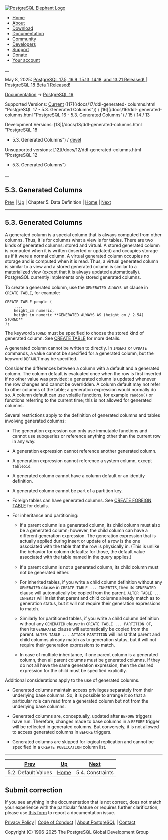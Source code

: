 [ ![PostgreSQL Elephant Logo](/media/img/about/press/elephant.png) ](/)

  * [Home](/ "Home")
  * [About](/about/ "About")
  * [Download](/download/ "Download")
  * [Documentation](/docs/ "Documentation")
  * [Community](/community/ "Community")
  * [Developers](/developer/ "Developers")
  * [Support](/support/ "Support")
  * [Donate](/about/donate/ "Donate")
  * [Your account](/account/ "Your account")

__

May 8, 2025: [ PostgreSQL 17.5, 16.9, 15.13, 14.18, and 13.21 Released! ](/about/news/postgresql-175-169-1513-1418-and-1321-released-3072/) | [ PostgreSQL 18 Beta 1 Released! ](/about/news/postgresql-18-beta-1-released-3070/)

[Documentation](/docs/ "Documentation") -> [PostgreSQL
16](/docs/16/index.html)

Supported Versions: [Current](/docs/current/ddl-generated-columns.html
"PostgreSQL 17 - 5.3. Generated Columns") ([17](/docs/17/ddl-generated-
columns.html "PostgreSQL 17 - 5.3. Generated Columns")) / [16](/docs/16/ddl-
generated-columns.html "PostgreSQL 16 - 5.3. Generated Columns") /
[15](/docs/15/ddl-generated-columns.html "PostgreSQL 15 - 5.3. Generated
Columns") / [14](/docs/14/ddl-generated-columns.html "PostgreSQL 14 -
5.3. Generated Columns") / [13](/docs/13/ddl-generated-columns.html
"PostgreSQL 13 - 5.3. Generated Columns")

Development Versions: [18](/docs/18/ddl-generated-columns.html "PostgreSQL 18
- 5.3. Generated Columns") / [devel](/docs/devel/ddl-generated-columns.html
"PostgreSQL devel - 5.3. Generated Columns")

Unsupported versions: [12](/docs/12/ddl-generated-columns.html "PostgreSQL 12
- 5.3. Generated Columns")

__

5.3. Generated Columns  
---  
[Prev](ddl-default.html "5.2. Default Values")  | [Up](ddl.html "Chapter 5. Data Definition") | Chapter 5. Data Definition | [Home](index.html "PostgreSQL 16.9 Documentation") |  [Next](ddl-constraints.html "5.4. Constraints")  
  
* * *

## 5.3. Generated Columns #

A generated column is a special column that is always computed from other
columns. Thus, it is for columns what a view is for tables. There are two
kinds of generated columns: stored and virtual. A stored generated column is
computed when it is written (inserted or updated) and occupies storage as if
it were a normal column. A virtual generated column occupies no storage and is
computed when it is read. Thus, a virtual generated column is similar to a
view and a stored generated column is similar to a materialized view (except
that it is always updated automatically). PostgreSQL currently implements only
stored generated columns.

To create a generated column, use the `GENERATED ALWAYS AS` clause in `CREATE
TABLE`, for example:

    
    
    CREATE TABLE people (
        ...,
        height_cm numeric,
        height_in numeric **GENERATED ALWAYS AS (height_cm / 2.54) STORED**
    );
    

The keyword `STORED` must be specified to choose the stored kind of generated
column. See [CREATE TABLE](sql-createtable.html "CREATE TABLE") for more
details.

A generated column cannot be written to directly. In `INSERT` or `UPDATE`
commands, a value cannot be specified for a generated column, but the keyword
`DEFAULT` may be specified.

Consider the differences between a column with a default and a generated
column. The column default is evaluated once when the row is first inserted if
no other value was provided; a generated column is updated whenever the row
changes and cannot be overridden. A column default may not refer to other
columns of the table; a generation expression would normally do so. A column
default can use volatile functions, for example `random()` or functions
referring to the current time; this is not allowed for generated columns.

Several restrictions apply to the definition of generated columns and tables
involving generated columns:

  * The generation expression can only use immutable functions and cannot use subqueries or reference anything other than the current row in any way.

  * A generation expression cannot reference another generated column.

  * A generation expression cannot reference a system column, except `tableoid`.

  * A generated column cannot have a column default or an identity definition.

  * A generated column cannot be part of a partition key.

  * Foreign tables can have generated columns. See [CREATE FOREIGN TABLE](sql-createforeigntable.html "CREATE FOREIGN TABLE") for details.

  * For inheritance and partitioning:

    * If a parent column is a generated column, its child column must also be a generated column; however, the child column can have a different generation expression. The generation expression that is actually applied during insert or update of a row is the one associated with the table that the row is physically in. (This is unlike the behavior for column defaults: for those, the default value associated with the table named in the query applies.)

    * If a parent column is not a generated column, its child column must not be generated either.

    * For inherited tables, if you write a child column definition without any `GENERATED` clause in `CREATE TABLE ... INHERITS`, then its `GENERATED` clause will automatically be copied from the parent. `ALTER TABLE ... INHERIT` will insist that parent and child columns already match as to generation status, but it will not require their generation expressions to match.

    * Similarly for partitioned tables, if you write a child column definition without any `GENERATED` clause in `CREATE TABLE ... PARTITION OF`, then its `GENERATED` clause will automatically be copied from the parent. `ALTER TABLE ... ATTACH PARTITION` will insist that parent and child columns already match as to generation status, but it will not require their generation expressions to match.

    * In case of multiple inheritance, if one parent column is a generated column, then all parent columns must be generated columns. If they do not all have the same generation expression, then the desired expression for the child must be specified explicitly.

Additional considerations apply to the use of generated columns.

  * Generated columns maintain access privileges separately from their underlying base columns. So, it is possible to arrange it so that a particular role can read from a generated column but not from the underlying base columns.

  * Generated columns are, conceptually, updated after `BEFORE` triggers have run. Therefore, changes made to base columns in a `BEFORE` trigger will be reflected in generated columns. But conversely, it is not allowed to access generated columns in `BEFORE` triggers.

  * Generated columns are skipped for logical replication and cannot be specified in a `CREATE PUBLICATION` column list.

* * *

[Prev](ddl-default.html "5.2. Default Values")  | [Up](ddl.html "Chapter 5. Data Definition") |  [Next](ddl-constraints.html "5.4. Constraints")  
---|---|---  
5.2. Default Values  | [Home](index.html "PostgreSQL 16.9 Documentation") |  5.4. Constraints  
  
## Submit correction

If you see anything in the documentation that is not correct, does not match
your experience with the particular feature or requires further clarification,
please use [this form](/account/comments/new/16/ddl-generated-columns.html/)
to report a documentation issue.

[Privacy Policy](/about/privacypolicy) | [Code of Conduct](/about/policies/coc/) | [About PostgreSQL](/about/) | [Contact](/about/contact/)  

Copyright (C) 1996-2025 The PostgreSQL Global Development Group

